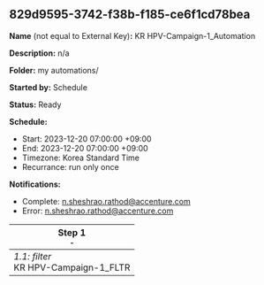 ## 829d9595-3742-f38b-f185-ce6f1cd78bea

**Name** (not equal to External Key)**:** KR HPV-Campaign-1_Automation

**Description:** n/a

**Folder:** my automations/

**Started by:** Schedule

**Status:** Ready

**Schedule:**

* Start: 2023-12-20 07:00:00 +09:00
* End: 2023-12-20 07:00:00 +09:00
* Timezone: Korea Standard Time
* Recurrance: run only once

**Notifications:**

* Complete: n.sheshrao.rathod@accenture.com
* Error: n.sheshrao.rathod@accenture.com

| Step 1<br>_<small>-</small>_ |
| --- |
| _1.1: filter_<br>KR HPV-Campaign-1_FLTR |
